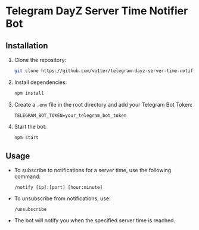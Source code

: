 # Telegram DayZ Server Time Notifier Bot

## Installation

1. Clone the repository:
   ```bash
   git clone https://github.com/vo1ter/telegram-dayz-server-time-notifier
   ```

2. Install dependencies:
   ```bash
   npm install
   ```

3. Create a `.env` file in the root directory and add your Telegram Bot Token:
   ```plaintext
   TELEGRAM_BOT_TOKEN=your_telegram_bot_token
   ```

4. Start the bot:
   ```bash
   npm start
   ```

## Usage

- To subscribe to notifications for a server time, use the following command:
   ```
   /notify [ip]:[port] [hour:minute]
   ```

- To unsubscribe from notifications, use:
   ```
   /unsubscribe
   ```

- The bot will notify you when the specified server time is reached.